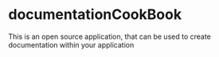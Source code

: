 # documentationCookBook
This is an open source application, that can be used to create documentation within your application

